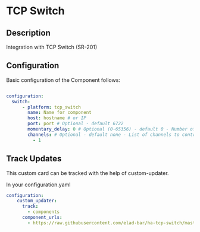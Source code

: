 # TCP Switch


## Description

Integration with TCP Switch (SR-201)

## Configuration
Basic configuration of the Component follows:

```yaml

configuration:
  switch:
      - platform: tcp_switch
        name: Name for component
        host: hostname # or IP
        port: port # Optional - default 6722
        momentary_delay: 0 # Optional (0-65356) - default 0 - Number of seconds before doing the opposite action 
        channels: # Optional - default none - List of channels to control (up to 255)
          - 1
```

## Track Updates

This custom card can be tracked with the help of custom-updater.

In your configuration.yaml

```yaml
configuration:
    custom_updater:
      track:
        - components
      component_urls:
        - https://raw.githubusercontent.com/elad-bar/ha-tcp-switch/master/tcp_switch.json
```

